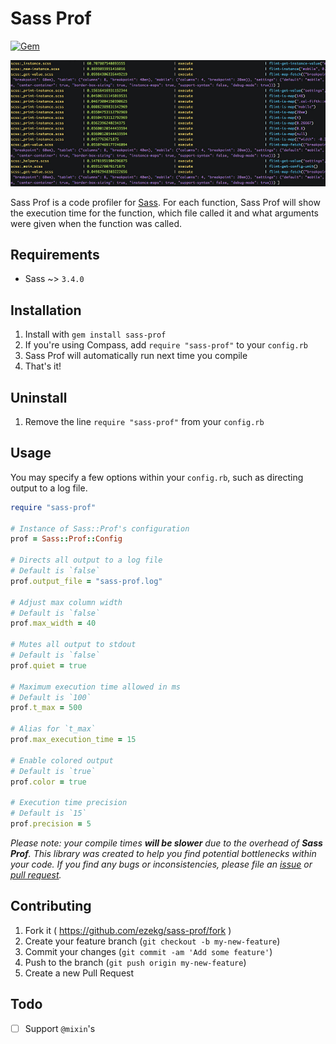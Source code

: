 # Sass Prof

[![Gem](https://img.shields.io/gem/v/sass-prof.svg?style=flat-square)](https://rubygems.org/gems/sass-prof)

![Sass Prof](screenshot.jpg)

Sass Prof is a code profiler for [Sass](https://github.com/sass/sass). For each function, Sass Prof will show the execution time for the function, which file called it and what arguments were given when the function was called.

## Requirements

* Sass ~> `3.4.0`

## Installation

1. Install with `gem install sass-prof`
2. If you're using Compass, add `require "sass-prof"` to your `config.rb`
3. Sass Prof will automatically run next time you compile
4. That's it!

## Uninstall
1. Remove the line `require "sass-prof"` from your `config.rb`

## Usage
You may specify a few options within your `config.rb`, such as directing output to a log file.

```ruby
require "sass-prof"

# Instance of Sass::Prof's configuration
prof = Sass::Prof::Config

# Directs all output to a log file
# Default is `false`
prof.output_file = "sass-prof.log"

# Adjust max column width
# Default is `false`
prof.max_width = 40

# Mutes all output to stdout
# Default is `false`
prof.quiet = true

# Maximum execution time allowed in ms
# Default is `100`
prof.t_max = 500

# Alias for `t_max`
prof.max_execution_time = 15

# Enable colored output
# Default is `true`
prof.color = true

# Execution time precision
# Default is `15`
prof.precision = 5
```

_Please note: your compile times **will be slower** due to the overhead of **Sass Prof**. This library was created to help you find potential bottlenecks within your code. If you find any bugs or inconsistencies, please file an [issue](https://github.com/ezekg/sass-prof/issues) or [pull request](https://github.com/ezekg/sass-prof/pulls)._

## Contributing

1. Fork it ( https://github.com/ezekg/sass-prof/fork )
2. Create your feature branch (`git checkout -b my-new-feature`)
3. Commit your changes (`git commit -am 'Add some feature'`)
4. Push to the branch (`git push origin my-new-feature`)
5. Create a new Pull Request

## Todo

- [ ] Support `@mixin`'s

